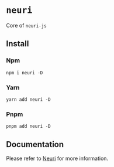 # `neuri`

Core of `neuri-js`

## Install

### Npm

```shell
npm i neuri -D
```

### Yarn

```shell
yarn add neuri -D
```

### Pnpm

```shell
pnpm add neuri -D
```

## Documentation

Please refer to [Neuri](https://docs.neuri.dev/pages/en/getting-started/) for more information.
